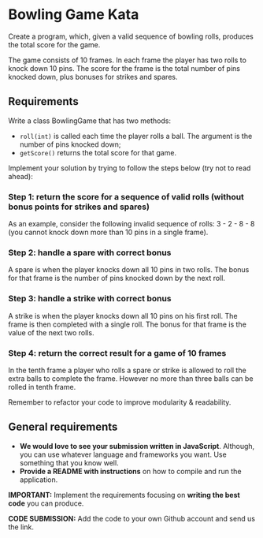 # Bowling Game Kata
Create a program, which, given a valid sequence of bowling rolls, produces the total score for the game.

The game consists of 10 frames. In each frame the player has two rolls to knock down 10 pins. The score for the frame is the total number of pins knocked down, plus bonuses for strikes and spares.

## Requirements
Write a class BowlingGame that has two methods:

* `roll(int)` is called each time the player rolls a ball. The argument is the number of pins knocked down;
* `getScore()` returns the total score for that game.

Implement your solution by trying to follow the steps below (try not to read ahead):

### Step 1: return the score for a sequence of valid rolls (without bonus points for strikes and spares)
As an example, consider the following invalid sequence of rolls: 3 - 2 - 8 - 8 (you cannot knock down more than 10 pins in a single frame).

### Step 2: handle a spare with correct bonus
A spare is when the player knocks down all 10 pins in two rolls. The bonus for that frame is the number of pins knocked down by the next roll.

### Step 3: handle a strike with correct bonus
A strike is when the player knocks down all 10 pins on his first roll. The frame is then completed with a single roll. The bonus for that frame is the value of the next two rolls.

### Step 4: return the correct result for a game of 10 frames
In the tenth frame a player who rolls a spare or strike is allowed to roll the extra balls to complete the frame. However no more than three balls can be rolled in tenth frame.

Remember to refactor your code to improve modularity & readability.

## General requirements
- **We would love to see your submission written in JavaScript**. Although, you can use whatever language and frameworks you want. Use something that you know well.
- **Provide a README with instructions** on how to compile and run the application.

**IMPORTANT:**  Implement the requirements focusing on **writing the best code** you can produce.

**CODE SUBMISSION:** Add the code to your own Github account and send us the link.
